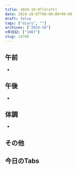 ```yaml
---
title: 2024-10-07[draft]
date: 2024-10-07T00:00:00+09:00
draft: false
tags: ["diary", ""]
archives: ["2024-10"]
n年日記: ["1007"]
slug: 14760
---
```

## 午前
- 
## 午後
- 
## 体調
- 
## その他
## 今日のTabs